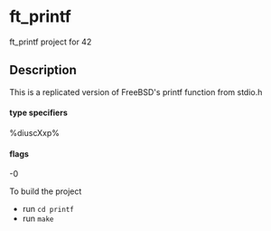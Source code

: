 # ft_printf
ft_printf project for 42

## Description

This is a replicated version of FreeBSD's printf function from stdio.h

#### type specifiers 

  %diuscXxp%
#### flags
  
  -0

To build the project 
* run ```cd printf```
* run ```make```
